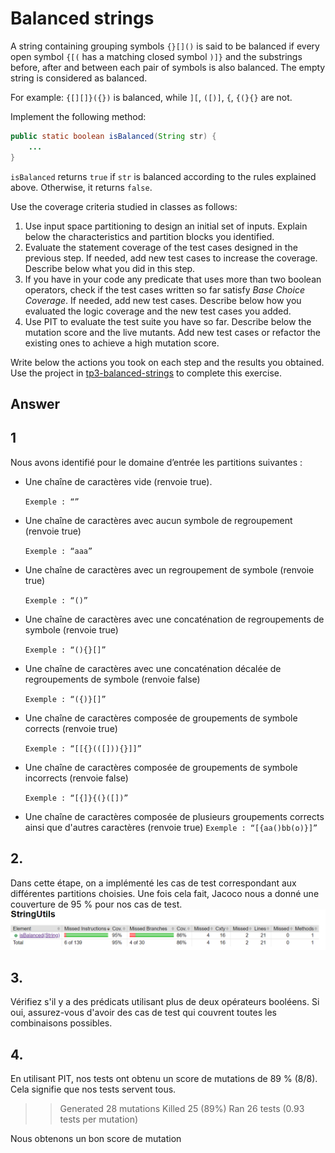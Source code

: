 # Balanced strings

A string containing grouping symbols `{}[]()` is said to be balanced if every open symbol `{[(` has a matching closed symbol `)]}` and the substrings before, after and between each pair of symbols is also balanced. The empty string is considered as balanced.

For example: `{[][]}({})` is balanced, while `][`, `([)]`, `{`, `{(}{}` are not.

Implement the following method:

```java
public static boolean isBalanced(String str) {
    ...
}   
```

`isBalanced` returns `true` if `str` is balanced according to the rules explained above. Otherwise, it returns `false`.

Use the coverage criteria studied in classes as follows:

1. Use input space partitioning to design an initial set of inputs. Explain below the characteristics and partition blocks you identified.
2. Evaluate the statement coverage of the test cases designed in the previous step. If needed, add new test cases to increase the coverage. Describe below what you did in this step.
3. If you have in your code any predicate that uses more than two boolean operators, check if the test cases written so far satisfy *Base Choice Coverage*. If needed, add new test cases. Describe below how you evaluated the logic coverage and the new test cases you added.
4. Use PIT to evaluate the test suite you have so far. Describe below the mutation score and the live mutants. Add new test cases or refactor the existing ones to achieve a high mutation score.

Write below the actions you took on each step and the results you obtained.
Use the project in [tp3-balanced-strings](../code/tp3-balanced-strings) to complete this exercise.

## Answer

## 1
Nous avons identifié pour le domaine d’entrée les partitions suivantes :

- Une chaîne de caractères vide (renvoie true). 
  
  ``Exemple : “”``

- Une chaîne de caractères avec aucun symbole de regroupement (renvoie true)

  ``Exemple : “aaa”``

- Une chaîne de caractères avec un regroupement de symbole (renvoie true)

  ``Exemple : “()”``

- Une chaîne de caractères avec une concaténation de regroupements de symbole  (renvoie true)

  ``Exemple : “(){}[]”``

- Une chaîne de caractères avec une concaténation décalée de regroupements de symbole  (renvoie false)

  ``Exemple : “({)}[]”``

- Une chaîne de caractères composée de groupements de symbole corrects  (renvoie true)

  ``Exemple : “[[{}(([])){}]]”``

- Une chaîne de caractères composée de groupements de symbole incorrects  (renvoie false)

  ``Exemple : “[{]}{(}([])”``

- Une chaîne de caractères composée de plusieurs groupements corrects ainsi que d'autres caractères (renvoie true)
  ``Exemple : “[{aa()bb(o)}]”``


## 2.
Dans cette étape, on a implémenté les cas de test correspondant aux différentes partitions choisies. Une fois cela fait, Jacoco nous a donné une couverture de 95 % pour nos cas de test.
![img.png](img/img7.png)

## 3.
Vérifiez s'il y a des prédicats utilisant plus de deux opérateurs booléens. Si oui, assurez-vous d'avoir des cas de test qui couvrent toutes les combinaisons possibles.

## 4.

En utilisant PIT, nos tests ont obtenu un score de mutations de 89 % (8/8). Cela signifie que nos tests servent tous.

>> Generated 28 mutations Killed 25 (89%)
>> Ran 26 tests (0.93 tests per mutation)

Nous obtenons un bon score de mutation

